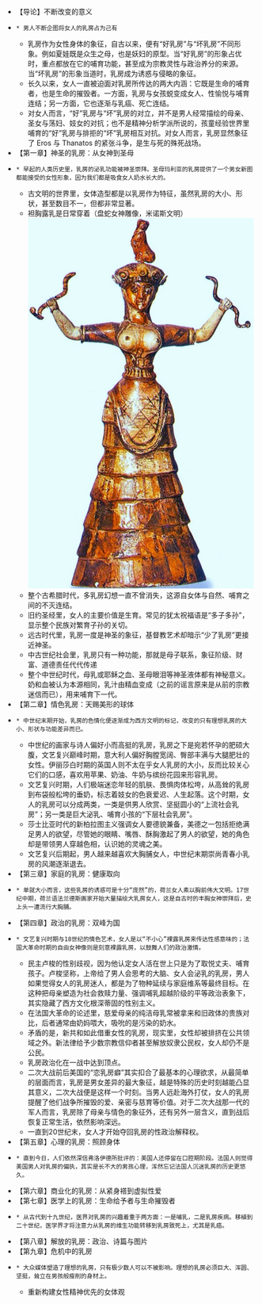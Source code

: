   

  * 【导论】不断改变的意义
  *     * 男人不断企图将女人的乳房占为己有
    * 乳房作为女性身体的象征，自古以来，便有“好乳房”与“坏乳房”不同形象。例如夏娃既是众生之母，也是妖妇的原型。当“好乳房”的形象占优时，重点都放在它的哺育功能，甚至成为宗教灵性与政治养分的来源。当“坏乳房”的形象当道时，乳房成为诱惑与侵略的象征。
    * 长久以来，女人一直被迫面对乳房所传达的两大内涵：它既是生命的哺育者，也是生命的摧毁者。一方面，乳房与女孩蜕变成女人、性愉悦与哺育连结；另一方面，它也逐渐与乳癌、死亡连结。
    * 对女人而言，“好”乳房与“坏”乳房的对立，并不是男人经常描绘的母亲、圣女与荡妇、妓女的对抗；也不是精神分析学派所说的，孩童经验世界里哺育的“好”乳房与排拒的“坏”乳房相互对抗。对女人而言，乳房显然象征了 Eros 与 Thanatos 的紧张斗争，是生与死的殊死战场。
  * 【第一章】神圣的乳房：从女神到圣母
  *     * 早起的人类历史里，乳房的泌乳功能被神圣崇拜。圣母玛利亚的乳房提供了一个男女新图都能接受的女性形象，因为我们都是吸食女人奶水长大的。
    * 古文明的世界里，女体造型都是以乳房作为特征，虽然乳房的大小、形状，甚至数目不一，但都非常显著。
    * 袒胸露乳是日常穿着（盘蛇女神雕像，米诺斯文明）![](_resources/乳房的历史BF373B6C-6D03-44E2-B7C1-75ABA0049FC3.jpg)
    * 整个古希腊时代，多乳房幻想一直不曾消失，这源自女体与自然、哺育之间的不灭连结。
    * 旧约圣经里，女人的主要价值是生育。常见的犹太祝福语是“多子多孙”，显示整个民族对繁育子孙的关切。
    * 远古时代里，乳房一度是神圣的象征，基督教艺术却暗示“少了乳房”更接近神圣。
    * 中古世纪社会里，乳房只有一种功能，那就是母子联系，象征阶级、财富、道德责任代代传递
    * 整个中世纪时代，母乳或耶稣之血、圣母眼泪等神圣液体都有神秘意义。奶和血被认为本源相同，乳汁由精血变成（之前的谣言原来是从前的宗教迷信而已），用来哺育下一代。
  * 【第二章】情色乳房：天赐美形的球体
  *     * 中世纪末期开始，乳房的色情化便逐渐成为西方文明的标记，改变的只有理想乳房的大小、形状与功能差异而已。
    * 中世纪的画家与诗人偏好小而高挺的乳房，乳房之下是宛若怀孕的肥硕大腹，文艺复兴巅峰时期，意大利人偏好胸膛宽阔、臀部丰满与大腿肥壮的女性。伊丽莎白时期的英国人则不太在乎女人乳房的大小，反而比较关心它们的口感，喜欢用苹果、奶油、牛奶与缤纷花园来形容乳房。
    * 文艺复兴时期，人们极端迷恋年轻的肌肤、畏惧肉体松垮，从高耸的乳房到布袋般松垮的垂奶，标志着妓女的色衰爱迟、人生起落。这个时期，女人的乳房可以分成两类，一类是供男人欣赏、坚挺圆小的“上流社会乳房”；另一类是巨大泌乳、哺育小孩的“下层社会乳房”。
    * 莎士比亚时代的新柏拉图主义强调女人要德貌兼备，美德之一包括拒绝满足男人的欲望，尽管她的眼睛、嘴唇、酥胸激起了男人的欲望，她的角色却是带领男人穿越色相，认识她的灵魂之美。
    * 文艺复兴后期起，男人越来越喜欢大胸脯女人，中世纪末期崇尚青春小乳房的风潮逐渐退去。
  * 【第三章】家庭的乳房：健康取向
  *     * 单就大小而言，这些乳房的诱惑可是十分“庞然”的，荷兰女人素以胸前伟大文明。17世纪中期，荷兰语法兰德斯画家开始大量描绘大乳房女人，这是自古时的丰胸女神崇拜后，史上头一遭流行大胸脯。
  * 【第四章】政治的乳房：双峰为国
  *     * 文艺复兴时期与18世纪的情色艺术，女人是以“不小心”裸露乳房来传达性感意味的；法国大革命时期的自由女神像则是刻意裸露乳房，以鼓舞人们的政治激情。
    * 民主卢梭的性别歧视，因为他认定女人活在世上只是为了取悦丈夫、哺育孩子。卢梭坚称，上帝给了男人会思考的大脑、女人会泌乳的乳房，男人如果觉得女人的乳房迷人，都是为了物种延续与家庭维系等最终目标。在这种把母亲塑造为社会救赎力量、强调哺乳超越阶级的平等政治表象下，其实隐藏了西方文化根深蒂固的性别主义。
    * 在法国大革命的论述里，慈爱母亲的纯洁母乳常被拿来和旧政体的贵族对比，后者通常由奶妈喂大，吸吮的是污染的奶水。
    * 矛盾的是，新共和如此借重女性的乳房，现实里，女性却被排挤在公共领域之外。新法律给予少数宗教信仰者甚至解放奴隶公民权，女人却仍不是公民。
    * 乳房政治化在一战中达到顶点。
    * 二次大战前后美国的“恋乳房癖”其实扣合了最基本的心理欲求，从最简单的层面而言，乳房是男女差异的最大象征，越是特殊的历史时刻越能凸显其意义，二次大战便是这样一个时刻。当男人远赴海外打仗，女人的乳房提醒了他们战争所摧毁的爱、亲密与慈育等价值。对于二次大战那一代的军人而言，乳房除了母亲与情色的象征外，还有另外一层含义，直到战后恢复正常生活，依然影响深远。
    * 一直到20世纪末，女人才开始夺回乳房的性政治解释权。
  * 【第五章】心理的乳房：照顾身体
  *     * 直到今日，人们依然深信弗洛伊德所批评的：美国人还停留在口腔期阶段。法国人则觉得美国男人对乳房的偏执，其实是长不大的男孩心理，浑然忘记法国人沉迷乳房的历史更悠久。
  * 【第六章】商业化的乳房：从紧身褡到虚拟性爱
  * 【第七章】医学上的乳房：生命给予者与生命摧毁者
  *     * 从古代到十九世纪，医界对乳房的兴趣着重于两方面：一是哺乳，二是乳房疾病。移植到二十世纪，医学界才将注意力从乳房的维生功能转移到乳房致死上，尤其是乳癌。
  * 【第八章】解放的乳房：政治、诗篇与图片
  * 【第九章】危机中的乳房
  *     * 大众媒体塑造了理想的乳房，只有极少数人可以不被影响。理想的乳房必须巨大、浑圆、坚挺，耸立在男孩般瘦削的身材上。
    * 重新构建女性精神优先的女体观

  

